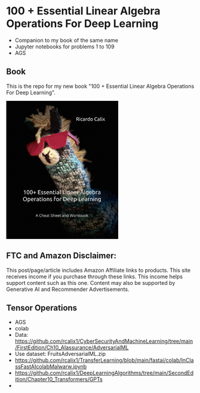# 100 + Essential Linear Algebra Operations For Deep Learning

* Companion to my book of the same name
* Jupyter notebooks for problems 1 to 109
* AGS 

## Book

This is the repo for my new book "100 + Essential Linear Algebra Operations For Deep Learning".


<a href="https://amzn.to/3SlQGHC"><img src="llamaBook.jpeg" alt="image" width="300" height="auto"></a>

## FTC and Amazon Disclaimer: 

This post/page/article includes Amazon Affiliate links to products. This site receives income if you purchase through these links. This income helps support content such as this one. Content may also be supported by Generative AI and Recommender Advertisements. 

## Tensor Operations

* AGS
* colab
* Data: https://github.com/rcalix1/CyberSecurityAndMachineLearning/tree/main/FirstEdition/Ch10_AIassurance/AdversarialML
* Use dataset:  FruitsAdversarialML.zip
* https://github.com/rcalix1/TransferLearning/blob/main/fastai/colab/InClassFastAIcolabMalwarw.ipynb
* https://github.com/rcalix1/DeepLearningAlgorithms/tree/main/SecondEdition/Chapter10_Transformers/GPTs
* 
